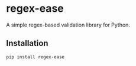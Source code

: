 # regex-ease

A simple regex-based validation library for Python.

## Installation
```bash
pip install regex-ease